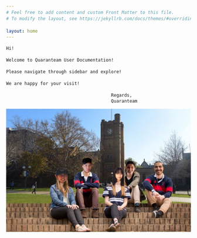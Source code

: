 ```yaml
---
# Feel free to add content and custom Front Matter to this file.
# To modify the layout, see https://jekyllrb.com/docs/themes/#overriding-theme-defaults

layout: home
---
```




    Hi!

    Welcome to Quaranteam User Documentation!

    Please navigate through sidebar and explore!

    We are happy for your visit!

                                            Regards,
                                            Quaranteam

![us](img/us.jpg)  